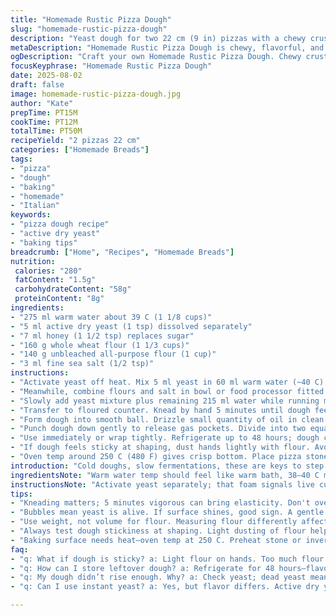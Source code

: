 ```yaml
---
title: "Homemade Rustic Pizza Dough"
slug: "homemade-rustic-pizza-dough"
description: "Yeast dough for two 22 cm (9 in) pizzas with a chewy crust. Uses warm water, active dry yeast switched from instant, and whole wheat flour replaces half all-purpose for earthy notes. Sugar swapped for honey to feed yeast naturally. Salt reduced to balance yeast activity. Doubles hydration slightly for softer crumb. Requires a longer proof, but yields better texture and aroma. Refrigerate or freeze dough for convenience. Dough manipulations and final shaping tips included to avoid tough crust. Suitable for vegan, dairy-free diets. Adaptable with all-purpose flour. Ideal timing cues stressed over timers."
metaDescription: "Homemade Rustic Pizza Dough is chewy, flavorful, and requires patience for the best texture. Learn to make artisan pizza at home."
ogDescription: "Craft your own Homemade Rustic Pizza Dough. Chewy crust, earthy flavor, tips included for perfect texture and aroma. Ideal for pizza lovers."
focusKeyphrase: "Homemade Rustic Pizza Dough"
date: 2025-08-02
draft: false
image: homemade-rustic-pizza-dough.jpg
author: "Kate"
prepTime: PT15M
cookTime: PT12M
totalTime: PT50M
recipeYield: "2 pizzas 22 cm"
categories: ["Homemade Breads"]
tags:
- "pizza"
- "dough"
- "baking"
- "homemade"
- "Italian"
keywords:
- "pizza dough recipe"
- "active dry yeast"
- "baking tips"
breadcrumb: ["Home", "Recipes", "Homemade Breads"]
nutrition: 
 calories: "280"
 fatContent: "1.5g"
 carbohydrateContent: "58g"
 proteinContent: "8g"
ingredients:
- "275 ml warm water about 39 C (1 1/8 cups)"
- "5 ml active dry yeast (1 tsp) dissolved separately"
- "7 ml honey (1 1/2 tsp) replaces sugar"
- "160 g whole wheat flour (1 1/3 cups)"
- "140 g unbleached all-purpose flour (1 cup)"
- "3 ml fine sea salt (1/2 tsp)"
instructions:
- "Activate yeast off heat. Mix 5 ml yeast in 60 ml warm water (~40 C) with honey. Leave 7 minutes. Surface bubbles, faint yeasty aroma indicate live yeast, not just foam."
- "Meanwhile, combine flours and salt in bowl or food processor fitted with dough blade or dough hook. Check equipment — metal blades chop, dough hooks knead longer and more evenly."
- "Slowly add yeast mixture plus remaining 215 ml water while running mixer or pulse processor. Watch dough pull away from bowl sides and gather into a tacky but not sticky mass. Stop kneading when dough holds shape but feels moist and supple — under-kneading leads to dense crust, overdoing produces tough bite."
- "Transfer to floured counter. Knead by hand 5 minutes until dough feels elastic, bounces back when poked gently. Feel the gluten develop under fingertips — slightly springy, not sticky."
- "Form dough into smooth ball. Drizzle small quantity of oil in clean bowl, roll dough to coat lightly and prevent drying. Cover tightly with damp towel or plastic wrap. Leave in warm, draft-free spot about 40–45 minutes. Dough should visibly puff up, doubling volume. Press finger gently; indentation remains but springs back slowly."
- "Punch dough down gently to release gas pockets. Divide into two equal portions by weight (~205 g each). Shape them loosely into balls and rest on floured surface under cloth for 10 minutes before stretching or rolling out to desired size (22 cm, thin but sturdy)."
- "Use immediately or wrap tightly. Refrigerate up to 48 hours; dough continues fermenting slower and flavor deepens. For longer storage, freeze balls wrapped individually for up to 1 month. Thaw overnight in fridge then come to room temp before shaping."
- "If dough feels sticky at shaping, dust hands lightly with flour. Avoid adding flour mid-knead — can toughen crust. For hydration adjustment, thinner doughs need less water; wetter doughs require careful handling to prevent tearing."
- "Oven temp around 250 C (480 F) gives crisp bottom. Place pizza stone or inverted baking sheet to heat beforehand. Watch bubbles forming crust edges and listen to subtle crackling sound. Browning spots appear just before sliding pizza out."
introduction: "Cold doughs, slow fermentations, these are keys to step up basic pizza game. Switched instant yeast for active dry because flavor runs deeper over longer proof. Added whole wheat flour replacing half white to lend nuttiness and structure. Honey replaces sugar — natural yeast food, subtle caramel notes. Dough hydration boosted just a tad. Why? Easier stretch, lighter bite. Dough warms and rises with patience; ignoring this yields dense pizza base. Watch bubbles bloom on dough surface during proof. Still sticky but manageable dough means you hydrated well. Over-flouring ruins elasticity, under-kneading leaves dough slack, dense. Batch makes 2 pizzas just over 20 cm; tweak thickness by dough ball size. Cold-proofed dough stores 2 days refrigerated, perfect for ahead prep. Freeze for longer stashes. Circle shape formed last minute with fingers, not rolling pin to preserve air pockets in crust. Don’t rush. The sizzling crust and yeasty aroma signal when pizza is on point."
ingredientsNote: "Warm water temp should feel like warm bath, 38–40 C max. Too hot kills yeast instantly. Active dry yeast needs blooming, taking 5–7 minutes in honey water mixture to wake up cells. Honey replaces sugar adding complex fuel, no overpowering sweetness. Whole wheat flour adds fiber and chew, but adjust liquid due to more absorption. All-purpose flour balances gluten strength, maintaining stretch without tough bite. Salt is reduced, because yeast activity is delicate with whole wheat and honey — too much salt slows fermentation. Flour measurement by weight always recommended; volume fluctuates with humidity and scoop technique. Oil in bowl prevents drying skin on dough surface during proofing. Double wrapping fridge dough keeps odors out and prevents drying. Flour dusting at shaping stage prevents sticking but don’t overdo."
instructionsNote: "Activate yeast separately; that foam signals live cultures fermenting sugars—is your biological clock for dough readiness. Mixing flours first prevents patchy gluten formation, better texture. Proper kneading develops gluten strands, essential for that classic chew and stretch. Feel dough elasticity by poking gently—bonded gluten springs back slowly but fully. Covering dough tightly traps moisture, prevents dry skin that disrupts rising. Let dough proof till doubled; under-proofing leads to dense crust, over-proofing collapses structure, sour flavors. Dividing dough by weight ensures even pizza size and uniform cooking. Resting dough balls post-divide relaxes gluten for easier stretching without recoil. Handle dough lightly—vigorous manipulation deflates air bubbles responsible for nice crust pores. Cold storage slows yeast but deepens flavor, extending dough life. Adjust hydration based on ambient humidity and flour type—too wet is sticky, too dry is tough to stretch. Baking on hot surface delivers crispy base; listen for crackling sounds, visual bubbles indicate heat interaction in crust. Pull pizza out once bottom browns and bubbling halts, avoids overcooking toppings."
tips:
- "Kneading matters; 5 minutes vigorous can bring elasticity. Don't over-knead; tough crust. Stop when it bounces back. Feel for elasticity. Warm water helps yeast wake."
- "Bubbles mean yeast is alive. If surface shines, good sign. A gentle press should leave an indentation, then spring back slow. Don't rush—patience enhances flavor."
- "Use weight, not volume for flour. Measuring flour differently affects hydration. Whole wheat absorbs more water. Adjust liquid based on flour type, humidity."
- "Always test dough stickiness at shaping. Light dusting of flour helps; too much ruins elasticity. Sticky but manageable indicates good hydration."
- "Baking surface needs heat—oven temp at 250 C. Preheat stone or inverted baking sheet. Listen for crackling. Brown spots mean it’s time to take pizza out."
faq:
- "q: What if dough is sticky? a: Light flour on hands. Too much flour can toughen crust. If too dry, hydrate slowly; adjust water. Too wet? Handle gently."
- "q: How can I store leftover dough? a: Refrigerate for 48 hours—flavor deepens. For longer, freeze. Wrap well. Thaw overnight; let reach room temp before use."
- "q: My dough didn’t rise enough. Why? a: Check yeast; dead yeast means no rise. Temperature—cold spots slow proofing. Allow ample time. Don’t under-proof."
- "q: Can I use instant yeast? a: Yes, but flavor differs. Active dry yeast brings depth. Adjust proofing times; instant yeast can rise quicker. Keep an eye on dough."

---
```

